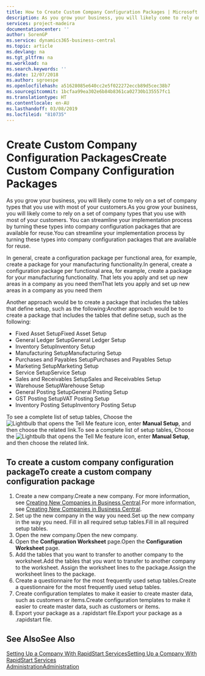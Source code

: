 ```yaml
---
title: How to Create Custom Company Configuration Packages | Microsoft Docs
description: As you grow your business, you will likely come to rely on a set of company types that you use with most of your customers. You can streamline your implementation process by turning these types into company configuration packages that are available for reuse.
services: project-madeira
documentationcenter: ''
author: SorenGP
ms.service: dynamics365-business-central
ms.topic: article
ms.devlang: na
ms.tgt_pltfrm: na
ms.workload: na
ms.search.keywords: ''
ms.date: 12/07/2018
ms.author: sgroespe
ms.openlocfilehash: a51628085e640cc2e5f022272eccb89d5cec38b7
ms.sourcegitcommit: 1bcfaa99ea302e6b84b8361ca02730b135557fc1
ms.translationtype: HT
ms.contentlocale: en-AU
ms.lasthandoff: 03/08/2019
ms.locfileid: "810735"
---
```

# <a name="create-custom-company-configuration-packages"></a><span data-ttu-id="e0c3e-104">Create Custom Company Configuration Packages</span><span class="sxs-lookup"><span data-stu-id="e0c3e-104">Create Custom Company Configuration Packages</span></span>
<span data-ttu-id="e0c3e-105">As you grow your business, you will likely come to rely on a set of company types that you use with most of your customers.</span><span class="sxs-lookup"><span data-stu-id="e0c3e-105">As you grow your business, you will likely come to rely on a set of company types that you use with most of your customers.</span></span> <span data-ttu-id="e0c3e-106">You can streamline your implementation process by turning these types into company configuration packages that are available for reuse.</span><span class="sxs-lookup"><span data-stu-id="e0c3e-106">You can streamline your implementation process by turning these types into company configuration packages that are available for reuse.</span></span>  

<span data-ttu-id="e0c3e-107">In general, create a configuration package per functional area, for example, create a package for your manufacturing functionality.</span><span class="sxs-lookup"><span data-stu-id="e0c3e-107">In general, create a configuration package per functional area, for example, create a package for your manufacturing functionality.</span></span> <span data-ttu-id="e0c3e-108">That lets you apply and set up new areas in a company as you need them</span><span class="sxs-lookup"><span data-stu-id="e0c3e-108">That lets you apply and set up new areas in a company as you need them</span></span>  

<span data-ttu-id="e0c3e-109">Another approach would be to create a package that includes the tables that define setup, such as the following:</span><span class="sxs-lookup"><span data-stu-id="e0c3e-109">Another approach would be to create a package that includes the tables that define setup, such as the following:</span></span>  

-   <span data-ttu-id="e0c3e-110">Fixed Asset Setup</span><span class="sxs-lookup"><span data-stu-id="e0c3e-110">Fixed Asset Setup</span></span>  
-   <span data-ttu-id="e0c3e-111">General Ledger Setup</span><span class="sxs-lookup"><span data-stu-id="e0c3e-111">General Ledger Setup</span></span>  
-   <span data-ttu-id="e0c3e-112">Inventory Setup</span><span class="sxs-lookup"><span data-stu-id="e0c3e-112">Inventory Setup</span></span>  
-   <span data-ttu-id="e0c3e-113">Manufacturing Setup</span><span class="sxs-lookup"><span data-stu-id="e0c3e-113">Manufacturing Setup</span></span>  
-   <span data-ttu-id="e0c3e-114">Purchases and Payables Setup</span><span class="sxs-lookup"><span data-stu-id="e0c3e-114">Purchases and Payables Setup</span></span>  
-   <span data-ttu-id="e0c3e-115">Marketing Setup</span><span class="sxs-lookup"><span data-stu-id="e0c3e-115">Marketing Setup</span></span>  
-   <span data-ttu-id="e0c3e-116">Service Setup</span><span class="sxs-lookup"><span data-stu-id="e0c3e-116">Service Setup</span></span>  
-   <span data-ttu-id="e0c3e-117">Sales and Receivables Setup</span><span class="sxs-lookup"><span data-stu-id="e0c3e-117">Sales and Receivables Setup</span></span>  
-   <span data-ttu-id="e0c3e-118">Warehouse Setup</span><span class="sxs-lookup"><span data-stu-id="e0c3e-118">Warehouse Setup</span></span>  
-   <span data-ttu-id="e0c3e-119">General Posting Setup</span><span class="sxs-lookup"><span data-stu-id="e0c3e-119">General Posting Setup</span></span>  
-   <span data-ttu-id="e0c3e-120">GST Posting Setup</span><span class="sxs-lookup"><span data-stu-id="e0c3e-120">VAT Posting Setup</span></span>  
-   <span data-ttu-id="e0c3e-121">Inventory Posting Setup</span><span class="sxs-lookup"><span data-stu-id="e0c3e-121">Inventory Posting Setup</span></span>  

<span data-ttu-id="e0c3e-122">To see a complete list of setup tables, Choose the ![Lightbulb that opens the Tell Me feature](media/ui-search/search_small.png "Tell me what you want to do") icon, enter **Manual Setup**, and then choose the related link.</span><span class="sxs-lookup"><span data-stu-id="e0c3e-122">To see a complete list of setup tables, Choose the ![Lightbulb that opens the Tell Me feature](media/ui-search/search_small.png "Tell me what you want to do") icon, enter **Manual Setup**, and then choose the related link.</span></span>  

## <a name="to-create-a-custom-company-configuration-package"></a><span data-ttu-id="e0c3e-123">To create a custom company configuration package</span><span class="sxs-lookup"><span data-stu-id="e0c3e-123">To create a custom company configuration package</span></span>  
1.  <span data-ttu-id="e0c3e-124">Create a new company.</span><span class="sxs-lookup"><span data-stu-id="e0c3e-124">Create a new company.</span></span> <span data-ttu-id="e0c3e-125">For more information, see [Creating New Companies in Business Central](about-new-company.md).</span><span class="sxs-lookup"><span data-stu-id="e0c3e-125">For more information, see [Creating New Companies in Business Central](about-new-company.md).</span></span>  
3.  <span data-ttu-id="e0c3e-126">Set up the new company in the way you need.</span><span class="sxs-lookup"><span data-stu-id="e0c3e-126">Set up the new company in the way you need.</span></span> <span data-ttu-id="e0c3e-127">Fill in all required setup tables.</span><span class="sxs-lookup"><span data-stu-id="e0c3e-127">Fill in all required setup tables.</span></span>  
4.  <span data-ttu-id="e0c3e-128">Open the new company.</span><span class="sxs-lookup"><span data-stu-id="e0c3e-128">Open the new company.</span></span>
5. <span data-ttu-id="e0c3e-129">Open the **Configuration Worksheet** page.</span><span class="sxs-lookup"><span data-stu-id="e0c3e-129">Open the **Configuration Worksheet** page.</span></span>  
6.  <span data-ttu-id="e0c3e-130">Add the tables that you want to transfer to another company to the worksheet.</span><span class="sxs-lookup"><span data-stu-id="e0c3e-130">Add the tables that you want to transfer to another company to the worksheet.</span></span> <span data-ttu-id="e0c3e-131">Assign the worksheet lines to the package.</span><span class="sxs-lookup"><span data-stu-id="e0c3e-131">Assign the worksheet lines to the package.</span></span>  
7.  <span data-ttu-id="e0c3e-132">Create a questionnaire for the most frequently used setup tables.</span><span class="sxs-lookup"><span data-stu-id="e0c3e-132">Create a questionnaire for the most frequently used setup tables.</span></span>  
8.  <span data-ttu-id="e0c3e-133">Create configuration templates to make it easier to create master data, such as customers or items.</span><span class="sxs-lookup"><span data-stu-id="e0c3e-133">Create configuration templates to make it easier to create master data, such as customers or items.</span></span>  
9.  <span data-ttu-id="e0c3e-134">Export your package as a .rapidstart file.</span><span class="sxs-lookup"><span data-stu-id="e0c3e-134">Export your package as a .rapidstart file.</span></span>  

## <a name="see-also"></a><span data-ttu-id="e0c3e-135">See Also</span><span class="sxs-lookup"><span data-stu-id="e0c3e-135">See Also</span></span>  
[<span data-ttu-id="e0c3e-136">Setting Up a Company With RapidStart Services</span><span class="sxs-lookup"><span data-stu-id="e0c3e-136">Setting Up a Company With RapidStart Services</span></span>](admin-set-up-a-company-with-rapidstart.md)  
[<span data-ttu-id="e0c3e-137">Administration</span><span class="sxs-lookup"><span data-stu-id="e0c3e-137">Administration</span></span>](admin-setup-and-administration.md)
